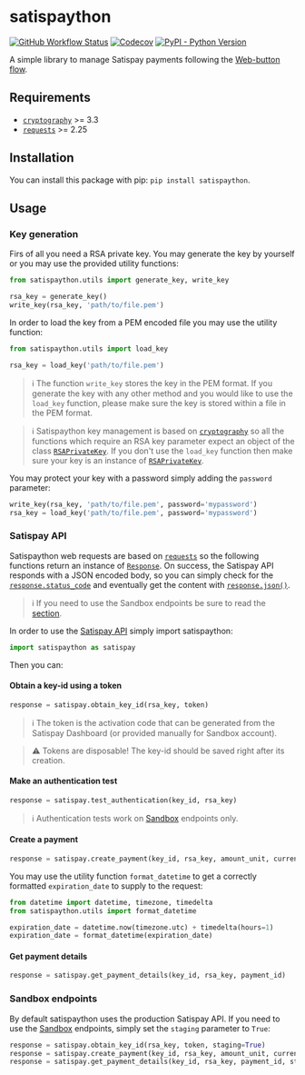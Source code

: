 # satispaython

[![GitHub Workflow Status](https://img.shields.io/github/workflow/status/otto-torino/satispaython/test?style=flat-square)](https://github.com/otto-torino/satispaython/actions)
[![Codecov](https://img.shields.io/codecov/c/github/otto-torino/satispaython?style=flat-square)](https://codecov.io/gh/otto-torino/satispaython)
[![PyPI - Python Version](https://img.shields.io/pypi/pyversions/satispaython?style=flat-square)](https://pypi.org/project/satispaython)

A simple library to manage Satispay payments following the [Web-button flow](https://developers.satispay.com/docs/web-button-pay).

## Requirements

* [`cryptography`](https://github.com/pyca/cryptography) >= 3.3
* [`requests`](https://github.com/psf/requests) >= 2.25

## Installation

You can install this package with pip: `pip install satispaython`.

## Usage

### Key generation

Firs of all you need a RSA private key. You may generate the key by yourself or you may use the provided utility functions:

```python
from satispaython.utils import generate_key, write_key

rsa_key = generate_key()
write_key(rsa_key, 'path/to/file.pem')
```

In order to load the key from a PEM encoded file you may use the utility function:

```python
from satispaython.utils import load_key

rsa_key = load_key('path/to/file.pem')
```

> :information_source: The function `write_key` stores the key in the PEM format. If you generate the key with any other method and you would like to use the `load_key` function, please make sure the key is stored within a file in the PEM format.

> :information_source: Satispaython key management is based on [`cryptography`](https://cryptography.io/en/latest/) so all the functions which require an RSA key parameter expect an object of the class [`RSAPrivateKey`](https://cryptography.io/en/latest/hazmat/primitives/asymmetric/rsa/#cryptography.hazmat.primitives.asymmetric.rsa.RSAPrivateKey). If you don't use the `load_key` function then make sure your key is an instance of [`RSAPrivateKey`](https://cryptography.io/en/latest/hazmat/primitives/asymmetric/rsa/#cryptography.hazmat.primitives.asymmetric.rsa.RSAPrivateKey).

You may protect your key with a password simply adding the `password` parameter:

```python
write_key(rsa_key, 'path/to/file.pem', password='mypassword')
rsa_key = load_key('path/to/file.pem', password='mypassword')
```

### Satispay API

Satispaython web requests are based on [`requests`](https://requests.readthedocs.io/en/master/) so the following functions return an instance of [`Response`](https://requests.readthedocs.io/en/latest/api/#requests.Response). On success, the Satispay API responds with a JSON encoded body, so you can simply check for the [`response.status_code`](https://requests.readthedocs.io/en/latest/api/#requests.Response.status_code) and eventually get the content with [`response.json()`](https://requests.readthedocs.io/en/latest/api/#requests.Response.json).

> :information_source: If you need to use the Sandbox endpoints be sure to read the [section](https://github.com/otto-torino/satispaython#sandbox-endpoints).

In order to use the [Satispay API](https://developers.satispay.com/reference) simply import satispaython:

```python
import satispaython as satispay
```

Then you can:

#### Obtain a key-id using a token

```python
response = satispay.obtain_key_id(rsa_key, token)
```

> :information_source: The token is the activation code that can be generated from the Satispay Dashboard (or provided manually for Sandbox account).

> :warning: Tokens are disposable! The key-id should be saved right after its creation.

#### Make an authentication test

```python
response = satispay.test_authentication(key_id, rsa_key)
```

> :information_source: Authentication tests work on [Sandbox](https://developers.satispay.com/docs/sandbox-account) endpoints only.

#### Create a payment

```python
response = satispay.create_payment(key_id, rsa_key, amount_unit, currency, callback_url, expiration_date=None, external_code=None, metadata=None, idempotency_key=None)
```

You may use the utility function `format_datetime` to get a correctly formatted `expiration_date` to supply to the request:

```python
from datetime import datetime, timezone, timedelta
from satispaython.utils import format_datetime

expiration_date = datetime.now(timezone.utc) + timedelta(hours=1)
expiration_date = format_datetime(expiration_date)
```

#### Get payment details

```python
response = satispay.get_payment_details(key_id, rsa_key, payment_id)
```

### Sandbox endpoints

By default satispaython uses the production Satispay API. If you need to use the [Sandbox](https://developers.satispay.com/docs/sandbox-account) endpoints, simply set the `staging` parameter to `True`:

```python
response = satispay.obtain_key_id(rsa_key, token, staging=True)
response = satispay.create_payment(key_id, rsa_key, amount_unit, currency, callback_url, expiration_date=None, external_code=None, metadata=None, idempotency_key=None, staging=True)
response = satispay.get_payment_details(key_id, rsa_key, payment_id, staging=True)
```
